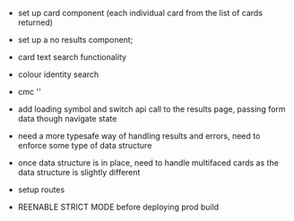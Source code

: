 - set up card component (each individual card from the list of cards returned)
- set up a no results component;
- card text search functionality
- colour identity search
- cmc ''

- add loading symbol and switch api call to the results page, passing form data though navigate state
- need a more typesafe way of handling results and errors, need to enforce some type of data structure
- once data structure is in place, need to handle multifaced cards as the data structure is slightly different

- setup routes
- REENABLE STRICT MODE before deploying prod build
